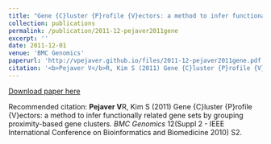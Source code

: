 ```yaml
---
title: "Gene {C}luster {P}rofile {V}ectors: a method to infer functionally related gene sets by grouping proximity-based gene clusters"
collection: publications
permalink: /publication/2011-12-pejaver2011gene
excerpt: ''
date: 2011-12-01
venue: 'BMC Genomics'
paperurl: 'http://vpejaver.github.io/files/2011-12-pejaver2011gene.pdf'
citation: '<b>Pejaver V</b>R, Kim S (2011) Gene {C}luster {P}rofile {V}ectors: a method to infer functionally related gene sets by grouping proximity-based gene clusters. <i>BMC Genomics</i> 12(Suppl 2 - IEEE International Conference on Bioinformatics and Biomedicine 2010) S2.'
---
```

[Download paper here](http://vpejaver.github.io/files/2011-12-pejaver2011gene.pdf)

Recommended citation: <b>Pejaver V</b>R, Kim S (2011) Gene {C}luster {P}rofile {V}ectors: a method to infer functionally related gene sets by grouping proximity-based gene clusters. <i>BMC Genomics</i> 12(Suppl 2 - IEEE International Conference on Bioinformatics and Biomedicine 2010) S2.
